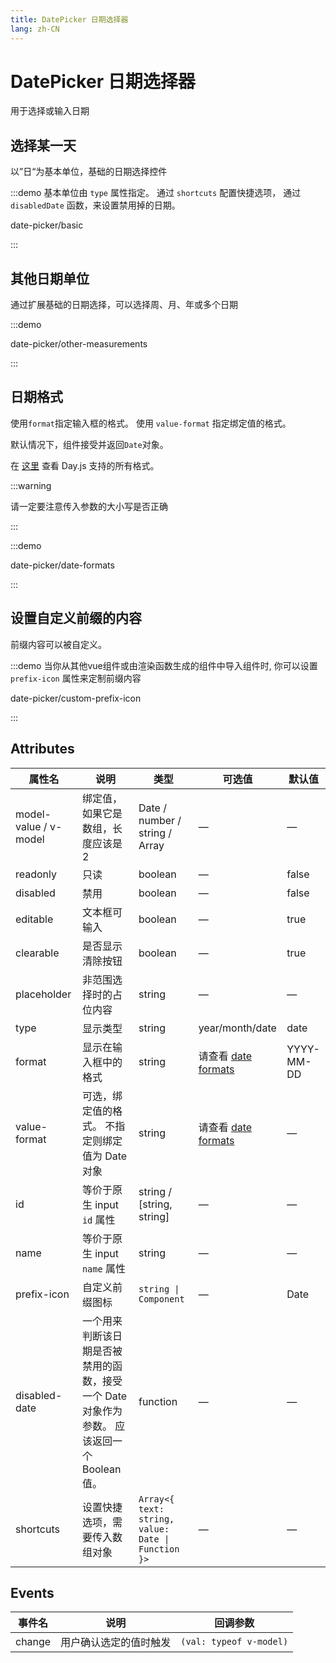 ```yaml
---
title: DatePicker 日期选择器
lang: zh-CN
---
```


# DatePicker 日期选择器

用于选择或输入日期

## 选择某一天

以”日“为基本单位，基础的日期选择控件

:::demo 基本单位由 `type` 属性指定。 通过 `shortcuts` 配置快捷选项， 通过 `disabledDate` 函数，来设置禁用掉的日期。

date-picker/basic

:::

## 其他日期单位

通过扩展基础的日期选择，可以选择周、月、年或多个日期

:::demo

date-picker/other-measurements

:::

## 日期格式

使用`format`指定输入框的格式。 使用 `value-format` 指定绑定值的格式。

默认情况下，组件接受并返回`Date`对象。

在 [这里](https://day.js.org/docs/en/display/format#list-of-all-available-formats) 查看 Day.js 支持的所有格式。

:::warning

请一定要注意传入参数的大小写是否正确

:::

:::demo

date-picker/date-formats

:::

## 设置自定义前缀的内容

前缀内容可以被自定义。

:::demo 当你从其他vue组件或由渲染函数生成的组件中导入组件时, 你可以设置 `prefix-icon` 属性来定制前缀内容

date-picker/custom-prefix-icon

:::

## Attributes

| 属性名                   | 说明                                                              | 类型                                                        | 可选值                                                                      | 默认值         |
| --------------------- | --------------------------------------------------------------- | --------------------------------------------------------- | ------------------------------------------------------------------------ | ----------- |
| model-value / v-model | 绑定值，如果它是数组，长度应该是 2                                              | Date / number / string / Array                            | —                                                                        | —           |
| readonly              | 只读                                                              | boolean                                                   | —                                                                        | false       |
| disabled              | 禁用                                                              | boolean                                                   | —                                                                        | false       |
| editable              | 文本框可输入                                                          | boolean                                                   | —                                                                        | true        |
| clearable             | 是否显示清除按钮                                                        | boolean                                                   | —                                                                        | true        |
| placeholder           | 非范围选择时的占位内容                                                     | string                                                    | —                                                                        | —           |
| type                  | 显示类型                                                            | string                                                    | year/month/date | date        |
| format                | 显示在输入框中的格式                                                      | string                                                    | 请查看 [date formats](/en-US/component/date-picker#date-formats)            | YYYY-MM-DD  |
| value-format          | 可选，绑定值的格式。 不指定则绑定值为 Date 对象                                     | string                                                    | 请查看 [date formats](/en-US/component/date-picker#date-formats)            | —           |
| id                    | 等价于原生 input `id` 属性                                             | string / [string, string]                                 | —                                                                        | —           |
| name                  | 等价于原生 input `name` 属性                                           | string                                                    | —                                                                        | —           |
| prefix-icon           | 自定义前缀图标                                                         | `string \| Component`                                    | —                                                                        | Date        |
| disabled-date         | 一个用来判断该日期是否被禁用的函数，接受一个 Date 对象作为参数。 应该返回一个 Boolean 值。           | function                                                  | —                                                                        | —           |
| shortcuts             | 设置快捷选项，需要传入数组对象                                                 | `Array<{ text: string, value: Date \| Function }>` | —                                                                        | —           |

## Events

| 事件名             | 说明                                                       | 回调参数                    |
| --------------- | -------------------------------------------------------- | ----------------------- |
| change          | 用户确认选定的值时触发                                              | `(val: typeof v-model)` |



